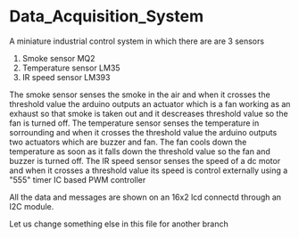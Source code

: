 # Data_Acquisition_System

A miniature industrial control system in which there are are 3 sensors
1. Smoke sensor MQ2
2. Temperature sensor LM35
3. IR speed sensor LM393

The smoke sensor senses the smoke in the air and when it crosses the threshold value the arduino outputs an actuator which is a fan working as an exhaust so that smoke is taken out and it descreases threshold value so the fan is turned off.
The temperature sensor senses the temperature in sorrounding and when it crosses the threshold value the arduino outputs two actuators which are buzzer and fan.
The fan cools down the temperature as soon as it falls down the threshold value so the fan and buzzer is turned off.
The IR speed sensor senses the speed of a dc motor and when it crosses a threshold value its speed is control externally using a "555" timer IC based PWM controller

All the data and messages are shown on an 16x2 lcd connectd through an I2C module.



Let us change something else in this file for another branch